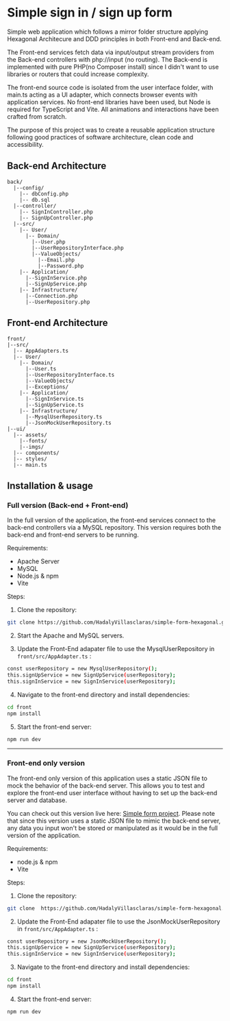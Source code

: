 # Simple sign in / sign up form

<!-- ![An image of signup form](./front/ui/assets/imgs/signup.png) -->

<!-- ![An image of signin form](./front/ui/assets/imgs/signin.png) -->

Simple web application which follows a mirror folder structure applying Hexagonal Architecure and DDD principles in both Front-end and Back-end.

The Front-end services fetch data via input/output stream providers from the Back-end controllers with php://input (no routing). The Back-end is implemented with pure PHP(no Composer install) since I didn't want to use libraries or routers that could increase complexity.

The front-end source code is isolated from the user interface folder, with main.ts acting as a UI adapter, which connects browser events with application services. No front-end libraries have been used, but Node is required for TypeScript and Vite. All animations and interactions have been crafted from scratch.

The purpose of this project was to create a reusable application structure following good practices of software architecture, clean code and accessibility. 

## Back-end Architecture
```
back/
  |--config/
    |-- dbConfig.php
    |-- db.sql
  |--controller/
    |-- SignInController.php
    |-- SignUpController.php
  |--src/
    |-- User/
      |-- Domain/
        |--User.php
        |--UserRepositoryInterface.php
        |--ValueObjects/
          |--Email.php
          |--Password.php
    |-- Application/
      |--SignInService.php
      |--SignUpService.php
    |-- Infrastructure/
      |--Connection.php
      |--UserRepository.php
```

## Front-end Architecture

```
front/
|--src/
  |-- AppAdapters.ts
  |-- User/ 
    |-- Domain/
      |--User.ts
      |--UserRepositoryInterface.ts
      |--ValueObjects/
      |--Exceptions/
    |-- Application/
      |--SignInService.ts
      |--SignUpService.ts
    |-- Infrastructure/
      |--MysqlUserRepository.ts
      |--JsonMockUserRepository.ts
|--ui/
  |-- assets/
    |--fonts/
    |--imgs/
  |-- components/
  |-- styles/
  |-- main.ts
```

## Installation & usage

### Full version (Back-end + Front-end)

In the full version of the application, the front-end services connect to the back-end controllers via a MySQL repository. This version requires both the back-end and front-end servers to be running.

Requirements:

- Apache Server
- MySQL
- Node.js & npm
- Vite

Steps:

1. Clone the repository:

```bash
git clone https://github.com/HadalyVillasclaras/simple-form-hexagonal.git
```

2. Start the Apache and MySQL servers.

3. Update the Front-End adapater file to use the MysqlUserRepository in `front/src/AppAdapter.ts` :

```bash
const userRepository = new MysqlUserRepository();
this.signUpService = new SignUpService(userRepository);
this.signInService = new SignInService(userRepository);
```

4. Navigate to the front-end directory and install dependencies:

```bash
cd front
npm install
```

5. Start the front-end server:

```bash
npm run dev
```

---

### Front-end only version

The front-end only version of this application uses a static JSON file to mock the behavior of the back-end server. This allows you to test and explore the front-end user interface without having to set up the back-end server and database.

You can check out this version live here: [Simple form project](https://hadalyvillasclaras.github.io/simple-form-hexagonal/). Please note that since this version uses a static JSON file to mimic the back-end server, any data you input won't be stored or manipulated as it would be in the full version of the application.

Requirements:

- node.js & npm
- Vite

Steps:

1. Clone the repository:

```bash
git clone  https://github.com/HadalyVillasclaras/simple-form-hexagonal.git
```

2. Update the Front-End adapater file to use the JsonMockUserRepository in `front/src/AppAdapter.ts` :

```bash
const userRepository = new JsonMockUserRepository();
this.signUpService = new SignUpService(userRepository);
this.signInService = new SignInService(userRepository);
```

3. Navigate to the front-end directory and install dependencies:

```bash
cd front
npm install
```

4. Start the front-end server:

```bash
npm run dev
```
